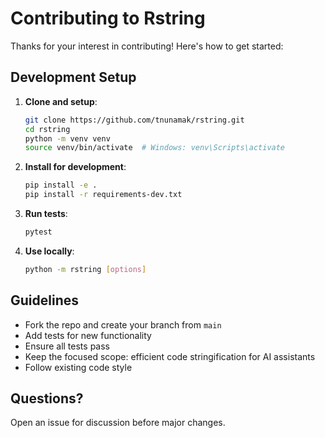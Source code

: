 # Contributing to Rstring

Thanks for your interest in contributing! Here's how to get started:

## Development Setup

1. **Clone and setup**:
   ```bash
   git clone https://github.com/tnunamak/rstring.git
   cd rstring
   python -m venv venv
   source venv/bin/activate  # Windows: venv\Scripts\activate
   ```

2. **Install for development**:
   ```bash
   pip install -e .
   pip install -r requirements-dev.txt
   ```

3. **Run tests**:
   ```bash
   pytest
   ```

4. **Use locally**:
   ```bash
   python -m rstring [options]
   ```

## Guidelines

- Fork the repo and create your branch from `main`
- Add tests for new functionality
- Ensure all tests pass
- Keep the focused scope: efficient code stringification for AI assistants
- Follow existing code style

## Questions?

Open an issue for discussion before major changes.